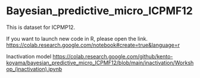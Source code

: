 # Bayesian_predictive_micro_ICPMF12

This is dataset for ICPMP12.

If you want to launch new code in R, please open the link.
https://colab.research.google.com/notebook#create=true&language=r


Inactivation model
https://colab.research.google.com/github/kento-koyama/bayesian_predictive_micro_ICPMF12/blob/main/inactivation/Workshop_(inactivation).ipynb
